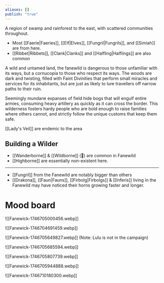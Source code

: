 ```yaml
---
aliases: []
publish: "true"
---
```

A region of swamp and rainforest to the east, with scattered communities throughout. 
* Most [[Faerie|Faeries]], [[Elf|Elves]], [[Fungril|Fungrils]], and [[Simiah]] are from here.
* [[Ribbet|Ribbets]], [[Clank|Clanks]] and [[Halfling|Halflings]] are also common

A wild and untamed land, the fanewild is dangerous to those unfamiliar with its ways, but a cornucopia to those who respect its ways. The woods are dark and twisting, filled with Faint Divinities that perform small miracles and services for its inhabitants, but are just as likely to lure travellers off narrow paths to their ruin. 

Seemingly mundane expanses of field hide bogs that will engulf entire armies, consuming heavy artillery as quickly as it can cross the border. This wilderness fosters hardy people who are bold enough to raise families where others cannot, and strictly follow the unique customs that keep them safe.

[[Lady's Veil]] are endemic to the area

## Building a Wilder
*  [[Wanderborne]] & [[Wildborne]] (🤯) are common in Fanewild
* [[Highborne]] are essentially non-existent here.
---

* [[Fungril]] from the Fanewild are notably bigger than others
* [[Drakona]], [[Faun|Fauns]], [[Firbolg|Firbolgs]] & [[Inferis]] living in the Fanewild may have noticed their horns growing faster and longer.
# Mood board
![[Fanewick-1746705000456.webp]]

![[Fanewick-1746704691459.webp]]


![[Fanewick-1746705649827.webp]]
(Note: Lulu is not in the campaign)

![[Fanewick-1746705685594.webp]]

![[Fanewick-1746705807739.webp]]


![[Fanewick-1746705944888.webp]]

![[Fanewick-1746710180300.webp]]